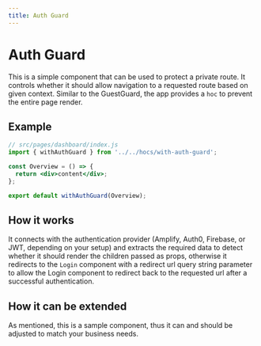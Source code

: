 ```yaml
---
title: Auth Guard
---
```


# Auth Guard

This is a simple component that can be used to protect a private route. It controls whether it
should allow navigation to a requested route based on given context. Similar to the GuestGuard,
the app provides a `hoc` to prevent the entire page render.

## Example

```jsx
// src/pages/dashboard/index.js
import { withAuthGuard } from '../../hocs/with-auth-guard';

const Overview = () => {
  return <div>content</div>;
};

export default withAuthGuard(Overview);
```

## How it works

It connects with the authentication provider (Amplify, Auth0, Firebase, or JWT, depending on your
setup) and extracts the required data to detect whether it should render the children passed as
props, otherwise it redirects to the `Login` component with a redirect url query string parameter
to allow the Login component to redirect back to the requested url after a successful
authentication.

## How it can be extended

As mentioned, this is a sample component, thus it can and should be adjusted to match your business
needs.
